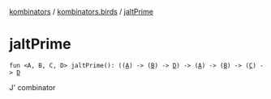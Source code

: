 [kombinators](../index.md) / [kombinators.birds](index.md) / [jaltPrime](./jalt-prime.md)

# jaltPrime

`fun <A, B, C, D> jaltPrime(): ((`[`A`](jalt-prime.md#A)`) -> (`[`B`](jalt-prime.md#B)`) -> `[`D`](jalt-prime.md#D)`) -> (`[`A`](jalt-prime.md#A)`) -> (`[`B`](jalt-prime.md#B)`) -> (`[`C`](jalt-prime.md#C)`) -> `[`D`](jalt-prime.md#D)

J' combinator

